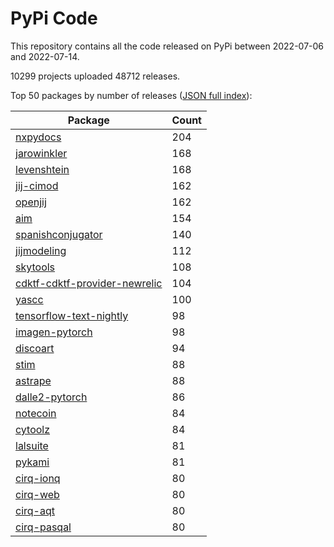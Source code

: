 # PyPi Code

This repository contains all the code released on PyPi between 2022-07-06 and 2022-07-14.

10299 projects uploaded 48712 releases. 

Top 50 packages by number of releases ([JSON full index](./index.json)):

| Package   | Count |
|-----------|-------|
| [nxpydocs](https://github.com/pypi-data/pypi-code-126/tree/import/nxpydocs) | 204 |
| [jarowinkler](https://github.com/pypi-data/pypi-code-126/tree/import/jarowinkler) | 168 |
| [levenshtein](https://github.com/pypi-data/pypi-code-126/tree/import/levenshtein) | 168 |
| [jij-cimod](https://github.com/pypi-data/pypi-code-126/tree/import/jij-cimod) | 162 |
| [openjij](https://github.com/pypi-data/pypi-code-126/tree/import/openjij) | 162 |
| [aim](https://github.com/pypi-data/pypi-code-126/tree/import/aim) | 154 |
| [spanishconjugator](https://github.com/pypi-data/pypi-code-126/tree/import/spanishconjugator) | 140 |
| [jijmodeling](https://github.com/pypi-data/pypi-code-126/tree/import/jijmodeling) | 112 |
| [skytools](https://github.com/pypi-data/pypi-code-126/tree/import/skytools) | 108 |
| [cdktf-cdktf-provider-newrelic](https://github.com/pypi-data/pypi-code-126/tree/import/cdktf-cdktf-provider-newrelic) | 104 |
| [yascc](https://github.com/pypi-data/pypi-code-126/tree/import/yascc) | 100 |
| [tensorflow-text-nightly](https://github.com/pypi-data/pypi-code-126/tree/import/tensorflow-text-nightly) | 98 |
| [imagen-pytorch](https://github.com/pypi-data/pypi-code-126/tree/import/imagen-pytorch) | 98 |
| [discoart](https://github.com/pypi-data/pypi-code-126/tree/import/discoart) | 94 |
| [stim](https://github.com/pypi-data/pypi-code-126/tree/import/stim) | 88 |
| [astrape](https://github.com/pypi-data/pypi-code-126/tree/import/astrape) | 88 |
| [dalle2-pytorch](https://github.com/pypi-data/pypi-code-126/tree/import/dalle2-pytorch) | 86 |
| [notecoin](https://github.com/pypi-data/pypi-code-126/tree/import/notecoin) | 84 |
| [cytoolz](https://github.com/pypi-data/pypi-code-126/tree/import/cytoolz) | 84 |
| [lalsuite](https://github.com/pypi-data/pypi-code-126/tree/import/lalsuite) | 81 |
| [pykami](https://github.com/pypi-data/pypi-code-126/tree/import/pykami) | 81 |
| [cirq-ionq](https://github.com/pypi-data/pypi-code-126/tree/import/cirq-ionq) | 80 |
| [cirq-web](https://github.com/pypi-data/pypi-code-126/tree/import/cirq-web) | 80 |
| [cirq-aqt](https://github.com/pypi-data/pypi-code-126/tree/import/cirq-aqt) | 80 |
| [cirq-pasqal](https://github.com/pypi-data/pypi-code-126/tree/import/cirq-pasqal) | 80 |
